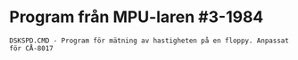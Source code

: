 # Program från MPU-laren #3-1984
```
DSKSPD.CMD - Program för mätning av hastigheten på en floppy. Anpassat för CÅ-8017
```